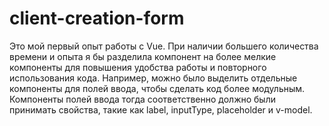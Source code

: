 # client-creation-form

Это мой первый опыт работы с Vue. При наличии большего количества времени и опыта я бы разделила компонент на более мелкие компоненты для повышения удобства работы и повторного использования кода. Например, можно было выделить отдельные компоненты для полей ввода, чтобы сделать код более модульным. Компоненты полей ввода тогда соответственно должно были принимать свойства, такие как label, inputType, placeholder и v-model.



